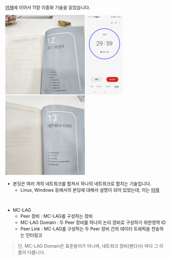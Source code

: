 [어제][yesterday]에 이어서 11장 이중화 기술을 읽었습니다.

<img alt="시작 페이지"
    src="./2024-02-15_회고_0.jpg"
    style="width: 250px;" />
<img alt="타이머"
    src="./2024-02-15_회고_1.jpg"
    style="width: 115px;" />
<img alt="끝 페이지"
    src="./2024-02-15_회고_2.jpg"
    style="width: 250px;" />

- 본딩은 여러 개의 네트워크를 합쳐서 하나의 네트워크로 합치는 기술입니다.
    - Linux, Windows 등에서의 본딩에 대해서 설명이 되어 있었는데, 이는 [어제][yesterday]

<br>

- MC-LAG
    - Peer 장비 : MC-LAG를 구성하는 장비
    - MC-LAG Domain : 두 Peer 장비를 하나의 논리 장비로 구성하기 위한영역 ID
    - Peer Link : MC-LAG를 구성하는 두 Peer 장비 간의 데이터 트래픽을 전송하는 인터링크

> 단, MC-LAG Domain은 표준용어가 아니며, 네트워크 장비(벤더사) 마다 그 이름이 다릅니다.

[yesterday]: ./2024-02-13_[11장]%20이중화%20기술.md